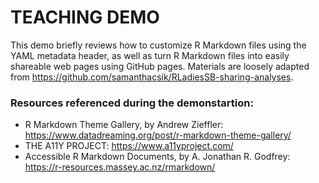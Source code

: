 # TEACHING DEMO

This demo briefly reviews how to customize R Markdown files using the YAML metadata header, as well as turn R Markdown files into easily shareable web pages using GitHub pages. Materials are loosely adapted from https://github.com/samanthacsik/RLadiesSB-sharing-analyses.

### Resources referenced during the demonstartion: 

- R Markdown Theme Gallery, by Andrew Zieffler: https://www.datadreaming.org/post/r-markdown-theme-gallery/ 
- THE A11Y PROJECT: https://www.a11yproject.com/
- Accessible R Markdown Documents, by A. Jonathan R. Godfrey: https://r-resources.massey.ac.nz/rmarkdown/